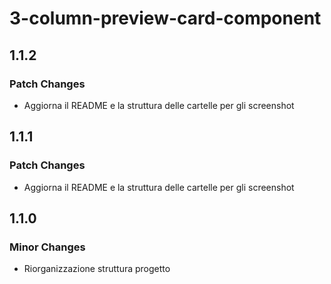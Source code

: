 # 3-column-preview-card-component

## 1.1.2

### Patch Changes

- Aggiorna il README e la struttura delle cartelle per gli screenshot

## 1.1.1

### Patch Changes

- Aggiorna il README e la struttura delle cartelle per gli screenshot

## 1.1.0

### Minor Changes

- Riorganizzazione struttura progetto
